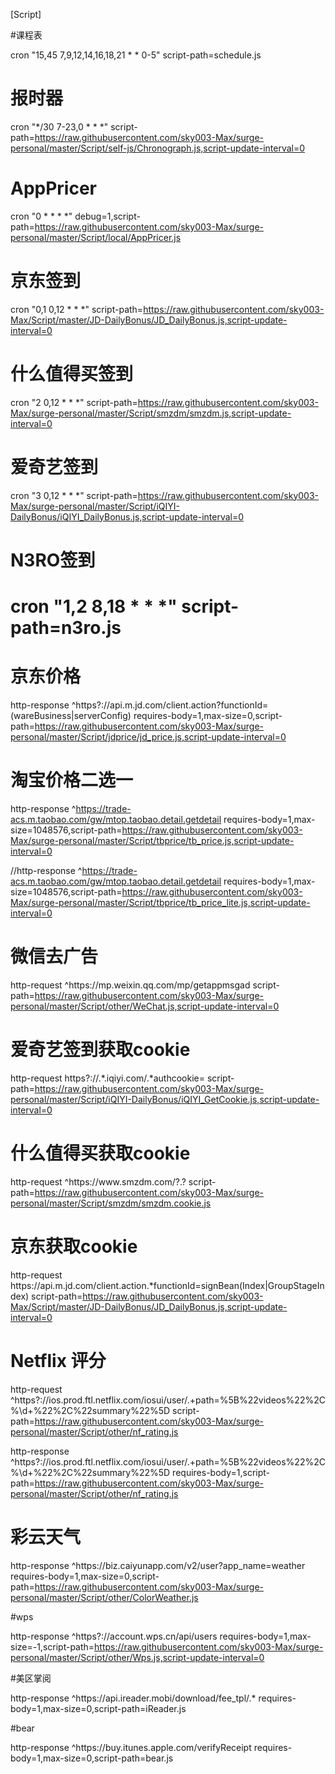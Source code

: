 [Script]


#课程表

cron "15,45 7,9,12,14,16,18,21 * * 0-5" script-path=schedule.js

# 报时器

cron "*/30 7-23,0 * * *" script-path=https://raw.githubusercontent.com/sky003-Max/surge-personal/master/Script/self-js/Chronograph.js,script-update-interval=0

# AppPricer

cron "0 * * * *" debug=1,script-path=https://raw.githubusercontent.com/sky003-Max/surge-personal/master/Script/local/AppPricer.js

# 京东签到
cron "0,1 0,12 * * *" script-path=https://raw.githubusercontent.com/sky003-Max/Script/master/JD-DailyBonus/JD_DailyBonus.js,script-update-interval=0

# 什么值得买签到

cron "2 0,12 * * *" script-path=https://raw.githubusercontent.com/sky003-Max/surge-personal/master/Script/smzdm/smzdm.js,script-update-interval=0

# 爱奇艺签到

cron "3 0,12 * * *" script-path=https://raw.githubusercontent.com/sky003-Max/surge-personal/master/Script/iQIYI-DailyBonus/iQIYI_DailyBonus.js,script-update-interval=0

# N3RO签到

# cron "1,2 8,18  * * *" script-path=n3ro.js

# 京东价格

http-response ^https?://api\.m\.jd\.com/client\.action\?functionId=(wareBusiness|serverConfig) requires-body=1,max-size=0,script-path=https://raw.githubusercontent.com/sky003-Max/surge-personal/master/Script/jdprice/jd_price.js,script-update-interval=0

# 淘宝价格二选一

http-response ^https://trade-acs.m.taobao.com/gw/mtop.taobao.detail.getdetail requires-body=1,max-size=1048576,script-path=https://raw.githubusercontent.com/sky003-Max/surge-personal/master/Script/tbprice/tb_price.js,script-update-interval=0


//http-response ^https://trade-acs.m.taobao.com/gw/mtop.taobao.detail.getdetail requires-body=1,max-size=1048576,script-path=https://raw.githubusercontent.com/sky003-Max/surge-personal/master/Script/tbprice/tb_price_lite.js,script-update-interval=0

# 微信去广告

http-request ^https://mp\.weixin\.qq\.com/mp/getappmsgad script-path=https://raw.githubusercontent.com/sky003-Max/surge-personal/master/Script/other/WeChat.js,script-update-interval=0

# 爱奇艺签到获取cookie

http-request https?:\/\/.*\.iqiyi\.com\/.*authcookie= script-path=https://raw.githubusercontent.com/sky003-Max/surge-personal/master/Script/iQIYI-DailyBonus/iQIYI_GetCookie.js,script-update-interval=0

# 什么值得买获取cookie

http-request ^https:\/\/www\.smzdm\.com\/?.? script-path=https://raw.githubusercontent.com/sky003-Max/surge-personal/master/Script/smzdm/smzdm.cookie.js

# 京东获取cookie

http-request https:\/\/api\.m\.jd\.com\/client\.action.*functionId=signBean(Index|GroupStageIndex) script-path=https://raw.githubusercontent.com/sky003-Max/Script/master/JD-DailyBonus/JD_DailyBonus.js,script-update-interval=0

# Netflix 评分

http-request ^https?://ios\.prod\.ftl\.netflix\.com/iosui/user/.+path=%5B%22videos%22%2C%\d+%22%2C%22summary%22%5D script-path=https://raw.githubusercontent.com/sky003-Max/surge-personal/master/Script/other/nf_rating.js

http-response ^https?://ios\.prod\.ftl\.netflix\.com/iosui/user/.+path=%5B%22videos%22%2C%\d+%22%2C%22summary%22%5D requires-body=1,script-path=https://raw.githubusercontent.com/sky003-Max/surge-personal/master/Script/other/nf_rating.js

# 彩云天气

http-response ^https:\/\/biz\.caiyunapp\.com\/v2\/user\?app_name\=weather requires-body=1,max-size=0,script-path=https://raw.githubusercontent.com/sky003-Max/surge-personal/master/Script/other/ColorWeather.js

#wps

http-response ^https?:\/\/account\.wps\.cn\/api\/users requires-body=1,max-size=-1,script-path=https://raw.githubusercontent.com/sky003-Max/surge-personal/master/Script/other/Wps.js,script-update-interval=0

#美区掌阅

http-response ^https:\/\/api\.ireader\.mobi\/download\/fee_tpl\/.* requires-body=1,max-size=0,script-path=iReader.js

#bear

http-response ^https:\/\/buy\.itunes\.apple\.com\/verifyReceipt requires-body=1,max-size=0,script-path=bear.js